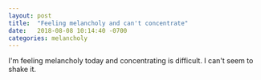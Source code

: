 ```yaml
---
layout: post
title:  "Feeling melancholy and can't concentrate"
date:   2018-08-08 10:14:40 -0700
categories: melancholy
---
```


I'm feeling melancholy today and concentrating is difficult. I can't seem to shake it. 